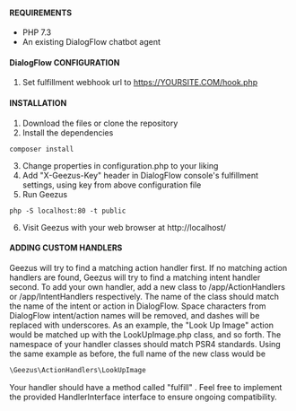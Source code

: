 #### REQUIREMENTS

- PHP 7.3
- An existing DialogFlow chatbot agent

#### DialogFlow CONFIGURATION
1. Set fulfillment webhook url to https://YOURSITE.COM/hook.php

#### INSTALLATION

1. Download the files or clone the repository
2. Install the dependencies

`composer install`

3. Change properties in configuration.php to your liking
4. Add "X-Geezus-Key" header in DialogFlow console's fulfillment settings, using key from above configuration file 
5. Run Geezus

`php -S localhost:80 -t public`

6. Visit Geezus with your web browser at http://localhost/

#### ADDING CUSTOM HANDLERS

Geezus will try to find a matching action handler first. If no matching action handlers are found, Geezus
will try to find a matching intent handler second. To add your own handler, 
add a new class to /app/ActionHandlers or /app/IntentHandlers respectively. The 
name of the class should match the name of the intent or action in DialogFlow. 
Space characters from DialogFlow intent/action names will be removed, and dashes will be replaced
with underscores. As an example, the "Look Up Image" action would be matched up with the LookUpImage.php class, 
and so forth. The namespace of your handler classes should match PSR4 standards. Using the 
same example as before, the full name of the new class would be

```php
\Geezus\ActionHandlers\LookUpImage
```

Your handler should have a method called "fulfill" . Feel free to implement the provided HandlerInterface 
 interface to ensure ongoing compatibility.
